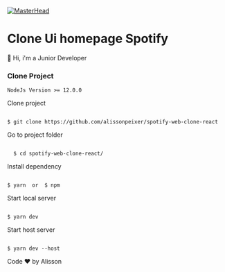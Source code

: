 [![MasterHead](https://media.discordapp.net/attachments/902734948270759937/1013087303775817908/BannerAlisson.png)](https://alissonpeixer.github.io/)

# Clone Ui homepage Spotify 
👋 Hi, i'm a Junior Developer


### Clone Project
`NodeJs Version >= 12.0.0`

Clone project
  ```shell

  $ git clone https://github.com/alissonpeixer/spotify-web-clone-react

```

 Go to project folder
```shell

  $ cd spotify-web-clone-react/
```

  Install dependency
  ```shell
  
  $ yarn  or  $ npm
  
  ```
  
  Start local server
  ```shell
  
  $ yarn dev
  
   ```
   
  Start host server
  ```shell
  
  $ yarn dev --host
  
  ```

Code ❤️ by Alisson 


